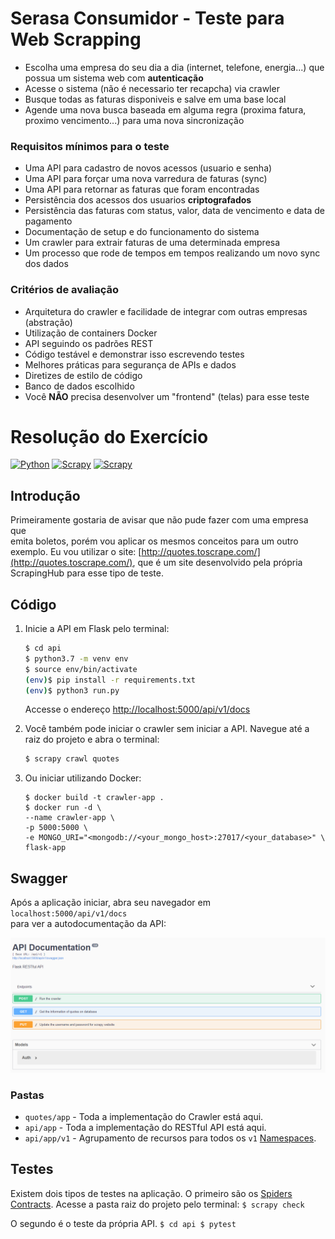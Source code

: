 # Serasa Consumidor - Teste para Web Scrapping
- Escolha uma empresa do seu dia a dia (internet, telefone, energia...) que possua um sistema web com **autenticação**
- Acesse o sistema (não é necessario ter recapcha) via crawler
- Busque todas as faturas disponiveis e salve em uma base local
- Agende uma nova busca baseada em alguma regra (proxima fatura, proximo vencimento...) para uma nova sincronização

### Requisitos mínimos para o teste

- Uma API para cadastro de novos acessos (usuario e senha)
- Uma API para forçar uma nova varredura de faturas (sync)
- Uma API para retornar as faturas que foram encontradas
- Persistência dos acessos dos usuarios **criptografados**
- Persistência das faturas com status, valor, data de vencimento e data de pagamento
- Documentação de setup e do funcionamento do sistema
- Um crawler para extrair faturas de uma determinada empresa
- Um processo que rode de tempos em tempos realizando um novo sync dos dados

### Critérios de avaliação

- Arquitetura do crawler e facilidade de integrar com outras empresas (abstração)
- Utilização de containers Docker
- API seguindo os padrões REST
- Código testável e demonstrar isso escrevendo testes
- Melhores práticas para segurança de APIs e dados
- Diretizes de estilo de código
- Banco de dados escolhido
- Você **NÃO** precisa desenvolver um "frontend" (telas) para esse teste

# Resolução do Exercício
[![Python](https://img.shields.io/badge/python-3.7-blue.svg)]()
[![Scrapy](https://img.shields.io/badge/scrapy-2.0-red.svg)]()
[![Scrapy](https://img.shields.io/badge/mongoDB-green.svg)]()

## Introdução

Primeiramente gostaria de avisar que não pude fazer com uma empresa que  
emita boletos, porém vou aplicar os mesmos conceitos para um outro exemplo.
Eu vou utilizar o site: [http://quotes.toscrape.com/](http://quotes.toscrape.com/), que é um site
desenvolvido pela própria ScrapingHub para esse tipo de teste.


## Código

1. Inicie a API em Flask pelo terminal:

    ```sh
    $ cd api
    $ python3.7 -m venv env
    $ source env/bin/activate
    (env)$ pip install -r requirements.txt
    (env)$ python3 run.py
    ```

    Accesse o endereço [http://localhost:5000/api/v1/docs](http://localhost:5000/api/v1/docs)



2. Você também pode iniciar o crawler sem iniciar a API. Navegue até a raiz do projeto e abra o terminal:

    ```sh
    $ scrapy crawl quotes
    ```

3. Ou iniciar utilizando Docker:

    ```
    $ docker build -t crawler-app .
    $ docker run -d \
    --name crawler-app \
    -p 5000:5000 \
    -e MONGO_URI="<mongodb://<your_mongo_host>:27017/<your_database>" \
    flask-app 
    ```

## Swagger

Após a aplicação iniciar, abra seu navegador em `localhost:5000/api/v1/docs`  
 para ver a autodocumentação da API:

![](/screenshot.png)


### Pastas
* `quotes/app` - Toda a implementação do Crawler está aqui.
* `api/app` - Toda a implementação do RESTful API está aqui.
* `api/app/v1` - Agrupamento de recursos para todos os `v1` [Namespaces](https://flask-restplus.readthedocs.io/en/stable/scaling.html#multiple-namespaces).


## Testes

Existem dois tipos de testes na aplicação. O primeiro são os
[Spiders Contracts](https://docs.scrapy.org/en/latest/topics/contracts.html). Acesse a pasta raiz do projeto
pelo terminal:
    ```
    $ scrapy check
    ```

O segundo é o teste da própria API.
    ```
    $ cd api
    $ pytest
    ```